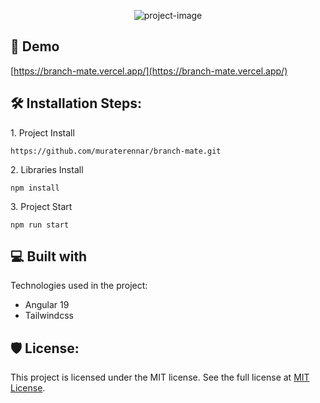 <p align="center"><img src="https://socialify.git.ci/muraterennar/branch-mate/image?issues=1&amp;language=1&amp;name=1&amp;owner=1&amp;pattern=Circuit+Board&amp;pulls=1&amp;stargazers=1&amp;theme=Light" alt="project-image"></p>

<h2>🚀 Demo</h2>

[https://branch-mate.vercel.app/](https://branch-mate.vercel.app/)

<h2>🛠️ Installation Steps:</h2>

<p>1. Project Install</p>

```
https://github.com/muraterennar/branch-mate.git
```

<p>2. Libraries Install</p>

```
npm install
```

<p>3. Project Start</p>

```
npm run start
```



<h2>💻 Built with</h2>

Technologies used in the project:

*   Angular 19
*   Tailwindcss

<h2>🛡️ License:</h2>

This project is licensed under the MIT license. See the full license at [MIT License](https://github.com/muraterennar/branch-mate/blob/prod/LICENSE).
